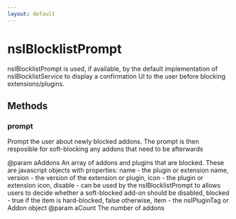 ```yaml
---
layout: default
---
```


# nsIBlocklistPrompt #

nsIBlocklistPrompt is used, if available, by the default implementation of 
nsIBlocklistService to display a confirmation UI to the user before blocking
extensions/plugins.


## Methods ##

### prompt ###

Prompt the user about newly blocked addons. The prompt is then resposible
for soft-blocking any addons that need to be afterwards

@param  aAddons
        An array of addons and plugins that are blocked. These are javascript
        objects with properties:
         name    - the plugin or extension name,
         version - the version of the extension or plugin,
         icon    - the plugin or extension icon,
         disable - can be used by the nsIBlocklistPrompt to allows users to decide
                   whether a soft-blocked add-on should be disabled,
         blocked - true if the item is hard-blocked, false otherwise,
         item    - the nsIPluginTag or Addon object
@param  aCount
        The number of addons

